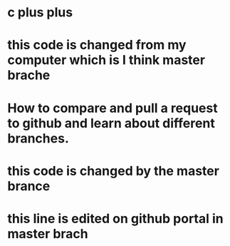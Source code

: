 # c plus plus


# this code is changed from my computer which is I think master brache

# How to compare and pull a request to github and learn about different branches. 
# this code is changed by the master brance

# this line is edited on github portal in master brach
